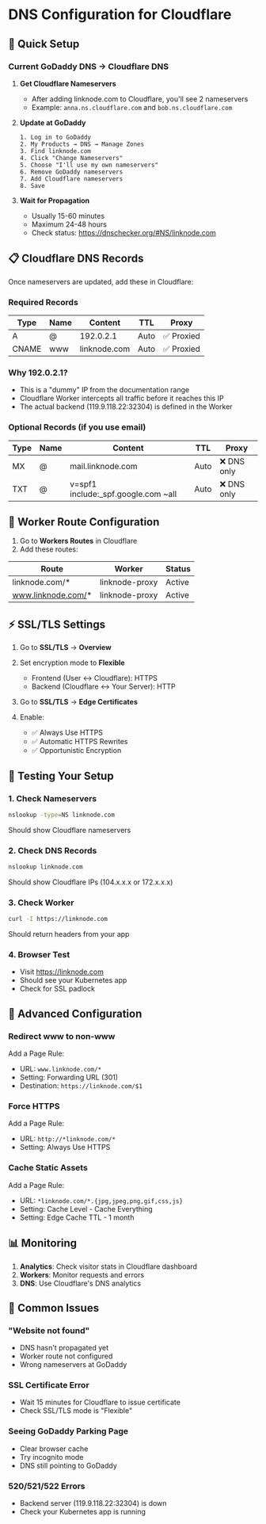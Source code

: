# DNS Configuration for Cloudflare

## 🎯 Quick Setup

### Current GoDaddy DNS → Cloudflare DNS

1. **Get Cloudflare Nameservers**
   - After adding linknode.com to Cloudflare, you'll see 2 nameservers
   - Example: `anna.ns.cloudflare.com` and `bob.ns.cloudflare.com`

2. **Update at GoDaddy**
   ```
   1. Log in to GoDaddy
   2. My Products → DNS → Manage Zones
   3. Find linknode.com
   4. Click "Change Nameservers"
   5. Choose "I'll use my own nameservers"
   6. Remove GoDaddy nameservers
   7. Add Cloudflare nameservers
   8. Save
   ```

3. **Wait for Propagation**
   - Usually 15-60 minutes
   - Maximum 24-48 hours
   - Check status: https://dnschecker.org/#NS/linknode.com

## 📋 Cloudflare DNS Records

Once nameservers are updated, add these in Cloudflare:

### Required Records

| Type | Name | Content | TTL | Proxy |
|------|------|---------|-----|-------|
| A | @ | 192.0.2.1 | Auto | ✅ Proxied |
| CNAME | www | linknode.com | Auto | ✅ Proxied |

### Why 192.0.2.1?
- This is a "dummy" IP from the documentation range
- Cloudflare Worker intercepts all traffic before it reaches this IP
- The actual backend (119.9.118.22:32304) is defined in the Worker

### Optional Records (if you use email)

| Type | Name | Content | TTL | Proxy |
|------|------|---------|-----|-------|
| MX | @ | mail.linknode.com | Auto | ❌ DNS only |
| TXT | @ | v=spf1 include:_spf.google.com ~all | Auto | ❌ DNS only |

## 🔄 Worker Route Configuration

1. Go to **Workers Routes** in Cloudflare
2. Add these routes:

| Route | Worker | Status |
|-------|--------|--------|
| linknode.com/* | linknode-proxy | Active |
| www.linknode.com/* | linknode-proxy | Active |

## ⚡ SSL/TLS Settings

1. Go to **SSL/TLS** → **Overview**
2. Set encryption mode to **Flexible**
   - Frontend (User ↔ Cloudflare): HTTPS
   - Backend (Cloudflare ↔ Your Server): HTTP

3. Go to **SSL/TLS** → **Edge Certificates**
4. Enable:
   - ✅ Always Use HTTPS
   - ✅ Automatic HTTPS Rewrites
   - ✅ Opportunistic Encryption

## 🚀 Testing Your Setup

### 1. Check Nameservers
```bash
nslookup -type=NS linknode.com
```
Should show Cloudflare nameservers

### 2. Check DNS Records
```bash
nslookup linknode.com
```
Should show Cloudflare IPs (104.x.x.x or 172.x.x.x)

### 3. Check Worker
```bash
curl -I https://linknode.com
```
Should return headers from your app

### 4. Browser Test
- Visit https://linknode.com
- Should see your Kubernetes app
- Check for SSL padlock

## 🔧 Advanced Configuration

### Redirect www to non-www
Add a Page Rule:
- URL: `www.linknode.com/*`
- Setting: Forwarding URL (301)
- Destination: `https://linknode.com/$1`

### Force HTTPS
Add a Page Rule:
- URL: `http://*linknode.com/*`
- Setting: Always Use HTTPS

### Cache Static Assets
Add a Page Rule:
- URL: `*linknode.com/*.{jpg,jpeg,png,gif,css,js}`
- Setting: Cache Level - Cache Everything
- Setting: Edge Cache TTL - 1 month

## 📊 Monitoring

1. **Analytics**: Check visitor stats in Cloudflare dashboard
2. **Workers**: Monitor requests and errors
3. **DNS**: Use Cloudflare's DNS analytics

## 🚨 Common Issues

### "Website not found"
- DNS hasn't propagated yet
- Worker route not configured
- Wrong nameservers at GoDaddy

### SSL Certificate Error
- Wait 15 minutes for Cloudflare to issue certificate
- Check SSL/TLS mode is "Flexible"

### Seeing GoDaddy Parking Page
- Clear browser cache
- Try incognito mode
- DNS still pointing to GoDaddy

### 520/521/522 Errors
- Backend server (119.9.118.22:32304) is down
- Check your Kubernetes app is running